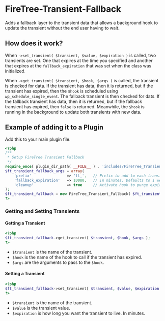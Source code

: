 FireTree-Transient-Fallback
===========================

Adds a fallback layer to the transient data that allows a background hook to update 
the transient without the end user having to wait.

## How does it work?

When `->set_transient( $transient, $value, $expiration )` is called, two transients 
are set. One that expires at the time you specified and another that expires at the 
`fallback_expiration` that was set when the class was initialized.

When `->get_transient( $transient, $hook, $args )` is called, the transient is 
checked for data. If the transient has data, then it is returned, but if the 
transient has expired, then the `$hook` is scheduled using `wp_schedule_single_event`. 
The fallback transient is then checked for dats. If the fallback transient has data, 
then it is returned, but if the fallback transient has expired, then `false` is 
returned. Meanwhile, the `$hook` is running in the background to update both 
transients with new data.

## Example of adding it to a Plugin

Add this to your main plugin file.

```php
<?php
/**
 * Setup FireTree Transient Fallback
 */
require_once( plugin_dir_path( __FILE__ ) . 'includes/FireTree_Transient_Fallback.php' );
$ft_transient_fallback_args = array(
	'prefix'				=> 'ft_',	// Prefix to add to each transient
	'fallback_expiration'	=> 10080,	// In minutes. Defaults to 1 week.
	'cleanup'				=> true		// Activate hook to purge expired transients?
);
$ft_transient_fallback = new FireTree_Transient_Fallback( $ft_transient_fallback_args );
?>
```

### Getting and Setting Transients

#### Getting a Transient

```php
<?php
$ft_transient_fallback->get_transient( $transient, $hook, $args );
?>
```

* `$transient` is the name of the transient.
* `$hook` is the name of the hook to call if the transient has expired.
* `$args` are the arguments to pass to the `$hook`.

#### Setting a Transient

```php
<?php
$ft_transient_fallback->set_transient( $transient, $value, $expiration );
?>
```

* `$transient` is the name of the transient.
* `$value` is the transient value.
* `$expiration` is how long you want the transient to live. In minutes.